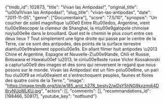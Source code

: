 {"tmdb_id": 102873, "title": "Vivan las Antipodas!", "original_title": "\u00a1Vivan las Antipodas!", "slug_title": "vivan-las-antipodas", "date": "2011-11-05", "genre": ["Documentaire"], "score": "7.5/10", "synopsis": "Un coucher de soleil magnifique \u00e0 Entre R\u00edos, Argentine, vient t\u00e9lescoper la clameur de Shanghai, la m\u00e9galopole chinoise noy\u00e9e dans le brouillard. Quel est le chemin le plus court entre ces deux lieux ? Tout simplement une ligne droite qui passe par le centre de la Terre, car ce sont des antipodes, des points de la surface terrestre diam\u00e9tralement oppos\u00e9s. En allant filmer huit antipodes \u2013 Chine et Argentine, Espagne et Nouvelle-Z\u00e9lande, Chili et Russie, Botswana et Hawa\u00ef \u2013, le cin\u00e9aste russe Victor Kossakovski a captur\u00e9 des images et des sons qui renversent le regard que nous posons sur le monde. Vivan las Antipodas! est un film-po\u00e8me, un pari fou o\u00f9 se m\u00ealent et s'entrechoquent peuples, faunes et flores des quatre coins de la Terre.", "image": "https://image.tmdb.org/t/p/w185_and_h278_bestv2/wDsY5hNG9kxzmdj4D8rvNUoWLKU.jpg", "actors": [], "comments": [], "recommandations_id": [198466, 50817], "youtube_key": "notfound"}